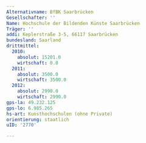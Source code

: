 ```yaml
---
Alternativname: BfBK Saarbrücken
Gesellschafter: ''
Name: Hochschule der Bildenden Künste Saarbrücken
Träger: ''
addi: Keplerstraße 3-5, 66117 Saarbrücken
bundesland: Saarland
drittmittel:
  2010:
    absolut: 15201.0
    wirtschaft: 0.0
  2011:
    absolut: 3500.0
    wirtschaft: 3500.0
  2012:
    absolut: 2990.0
    wirtschaft: 2990.0
gps-la: 49.232.125
gps-lo: 6.985.265
hs-art: Kunsthochschulen (ohne Private)
orientierung: staatlich
uID: '2770'

---
```


